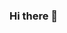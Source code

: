 ### Hi there 👋

<!--
**sujal111/sujal111** is a ✨ _special_ ✨ repository because its `README.md` (this file) appears on your GitHub profile.

Here are some ideas to get you started:

- 🔭 I’m currently working on ...L
- 🌱 I’m currently learning ...L
- 👯 I’m looking to collaborate on ...L
- 🤔 I’m looking for help with ...L
- 💬 Ask me about ...L
- 📫 How to reach me: ...L
- 😄 Pronouns: ...L
- ⚡ Fun fact: ...L
-->
